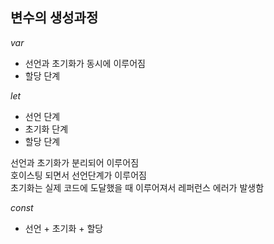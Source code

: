 ## 변수의 생성과정

*var*

- 선언과 초기화가 동시에 이루어짐
- 할당 단계

*let*

- 선언 단계
- 초기화 단계
- 할당 단계

선언과 초기화가 분리되어 이루어짐<br>
호이스팅 되면서 선언단계가 이루어짐<br>
초기화는 실제 코드에 도달했을 때 이루어져서 레퍼런스 에러가 발생함

*const*

- 선언 + 초기화 + 할당

<br>




